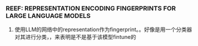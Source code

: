 ### REEF: REPRESENTATION ENCODING FINGERPRINTS FOR LARGE LANGUAGE MODELS
1. 使用LLM的网络中的representation作为fingerprint。。好像是用一个分类器对其进行分类，，来表明是不是基于该模型fintune的